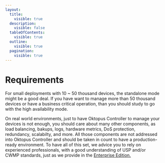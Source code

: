 ```yaml
---
layout:
  title:
    visible: true
  description:
    visible: false
  tableOfContents:
    visible: true
  outline:
    visible: true
  pagination:
    visible: true
---
```


# Requirements

For small deployments with 10 \~ 50 thousand devices, the standalone mode might be a good deal. If you have want to manage more than 50 thousand devices or have a business critical operation, than you should study to go with the high availability mode.

On real world environments, just to have Oktopus Controller to manage your devices is not enough, you should care about many other components, as load balancing, bakups, logs, hardware metrics, DoS protection, redundancy, scalabilty, and more. All those components are not addressed into Oktopus Controller and should be taken in count to have a production-ready environment. To have all of this set, we advice you to rely on experienced professionals, with a good understanding of USP and/or CWMP standards, just as we provide in the [Enterprise Edition.](../features/#enterprise-edition)
